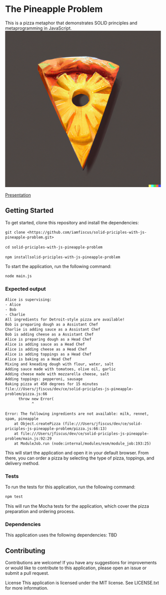 # The Pineapple Problem
This is a pizza metaphor that demonstrates SOLID principles and metaprogramming in JavaScript.
![Pizza Slice](/assets/pineapple-problem.png "Pizza Slice")

[Presentation](https://docs.google.com/presentation/d/1UyJhhxz0SjrF12_0TRCo_qW_-5Wx6kgmzsh3DsNyRRI/edit?usp=sharing)

## Getting Started
To get started, clone this repository and install the dependencies:

```
git clone <https://github.com/iamfiscus/solid-priciples-with-js-pineapple-problem.git>

cd solid-priciples-with-js-pineapple-problem

npm installsolid-priciples-with-js-pineapple-problem
```
To start the application, run the following command:

``` bash
node main.js
```

### Expected output
```
Alice is supervising:
- Alice
- Bob
- Charlie
All ingredients for Detroit-style pizza are available!
Bob is preparing dough as a Assistant Chef
Charlie is adding sauce as a Assistant Chef
Bob is adding cheese as a Assistant Chef
Alice is preparing dough as a Head Chef
Alice is adding sauce as a Head Chef
Alice is adding cheese as a Head Chef
Alice is adding toppings as a Head Chef
Alice is baking as a Head Chef
Mixing and kneading dough with flour, water, salt
Adding sauce made with tomatoes, olive oil, garlic
Adding cheese made with mozzarella cheese, salt
Adding toppings: pepperoni, sausage
Baking pizza at 450 degrees for 15 minutes
file:///Users/jfiscus/dev/ce/solid-priciples-js-pineapple-problem/pizza.js:66
      throw new Error(
            ^

Error: The following ingredients are not available: milk, rennet, spam, pineapple
    at Object.createPizza (file:///Users/jfiscus/dev/ce/solid-priciples-js-pineapple-problem/pizza.js:66:13)
    at file:///Users/jfiscus/dev/ce/solid-priciples-js-pineapple-problem/main.js:92:29
    at ModuleJob.run (node:internal/modules/esm/module_job:193:25)
```

This will start the application and open it in your default browser. From there, you can order a pizza by selecting the type of pizza, toppings, and delivery method.

### Tests
To run the tests for this application, run the following command:

``` bash
npm test
```
This will run the Mocha tests for the application, which cover the pizza preparation and ordering process.

### Dependencies
This application uses the following dependencies:
TBD

## Contributing
Contributions are welcome! If you have any suggestions for improvements or would like to contribute to this application, please open an issue or submit a pull request.

License
This application is licensed under the MIT license. See LICENSE.txt for more information.
